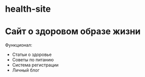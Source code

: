 # health-site

# Сайт о здоровом образе жизни

Функционал:
- Статьи о здоровье
- Советы по питанию
- Система регистрации
- Личный блог

```

